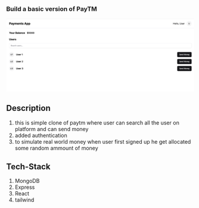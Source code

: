 
### Build a basic version of PayTM


![Screenshot](./frontend/src/assets/Screenshot.png)


## Description
1. this is simple clone of paytm where user can search all the user on platform and can send money
2. added authentication 
3. to simulate real world money when user first signed up he get allocated some random ammount of money


## Tech-Stack
1. MongoDB
2. Express
3. React
4. tailwind
